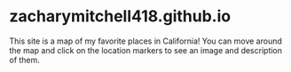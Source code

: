 # zacharymitchell418.github.io
This site is a map of my favorite places in California! You can move around the map and click on the location markers to see an image and description of them. 
